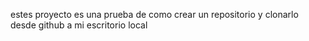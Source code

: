 estes proyecto es una prueba de como crear un repositorio y clonarlo desde github a mi escritorio local